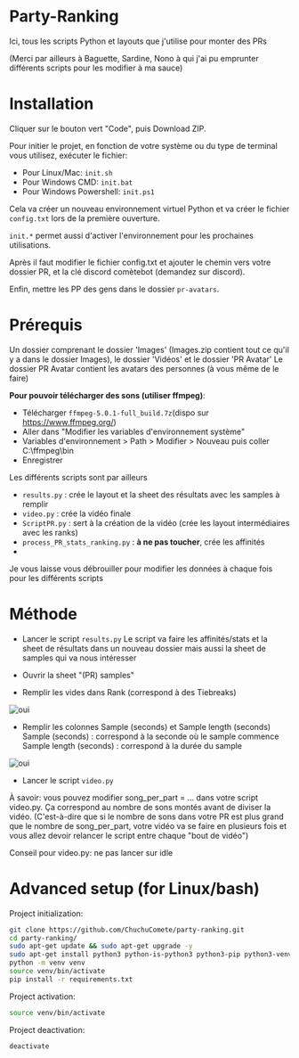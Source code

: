 # Party-Ranking
Ici, tous les scripts Python et layouts que j'utilise pour monter des PRs

(Merci par ailleurs à Baguette, Sardine, Nono à qui j'ai pu emprunter différents scripts pour les modifier à ma sauce)

# Installation
Cliquer sur le bouton vert "Code", puis Download ZIP.

Pour initier le projet, en fonction de votre système ou du type de terminal vous utilisez, exécuter le fichier:
- Pour Linux/Mac: `init.sh`
- Pour Windows CMD: `init.bat`
- Pour Windows Powershell: `init.ps1`

Cela va créer un nouveau environnement virtuel Python et va créer le fichier `config.txt` lors de la première ouverture.

`init.*` permet aussi d'activer l'environnement pour les prochaines utilisations.

Après il faut modifier le fichier config.txt et ajouter le chemin vers votre dossier PR, et la clé discord comètebot (demandez sur discord).

Enfin, mettre les PP des gens dans le dossier `pr-avatars`.

# Prérequis
Un dossier comprenant le dossier 'Images' (Images.zip contient tout ce qu'il y a dans le dossier Images), le dossier 'Vidéos' et le dossier 'PR Avatar' 
Le dossier PR Avatar contient les avatars des personnes (à vous même de le faire)

**Pour pouvoir télécharger des sons (utiliser ffmpeg)**: 
- Télécharger `ffmpeg-5.0.1-full_build.7z`(dispo sur https://www.ffmpeg.org/)
- Aller dans "Modifier les variables d'environnement système"
- Variables d'environnement > Path > Modifier > Nouveau puis coller C:\ffmpeg\bin 
- Enregistrer

Les différents scripts sont par ailleurs 
- `results.py` : crée le layout et la sheet des résultats avec les samples à remplir
- `video.py` : crée la vidéo finale
- `ScriptPR.py` : sert à la création de la vidéo (crée les layout intermédiaires avec les ranks)
- `process_PR_stats_ranking.py` : **à ne pas toucher**, crée les affinités
- 
Je vous laisse vous débrouiller pour modifier les données à chaque fois pour les différents scripts

# Méthode
- Lancer le script `results.py`
Le script va faire les affinités/stats et la sheet de résultats dans un nouveau dossier mais aussi la sheet de samples qui va nous intéresser 

- Ouvrir la sheet "(PR) samples"
 
- Remplir les vides dans Rank (correspond à des Tiebreaks)
  
![oui](https://cdn.discordapp.com/attachments/1209289359157891182/1209290298551836702/image.png?ex=660b4c5a&is=65f8d75a&hm=690a4d82d3ec2affbeec60c28884167711d84480357590ad1e1bab887616b475&)

- Remplir les colonnes Sample (seconds) et Sample length (seconds)
Sample (seconds) : correspond à la seconde où le sample commence
Sample length (seconds) : correspond à la durée du sample

![oui](https://cdn.discordapp.com/attachments/1209289359157891182/1209290697795182632/image.png?ex=660b4cb9&is=65f8d7b9&hm=93850edc926a8cd8161824887ac31dd7f6e82dff0ad53a5474c1daa55b689588&)

- Lancer le script `video.py`

À savoir: vous pouvez modifier song_per_part = ... dans votre script video.py. 
Ça correspond au nombre de sons montés avant de diviser la vidéo. (C'est-à-dire que si le nombre de sons dans votre PR est plus grand que le nombre de song_per_part, votre vidéo va se faire en plusieurs fois et vous allez devoir relancer le script entre chaque "bout de vidéo")

Conseil pour video.py: ne pas lancer sur idle

# Advanced setup (for Linux/bash)
Project initialization:
```bash
git clone https://github.com/ChuchuComete/party-ranking.git
cd party-ranking/
sudo apt-get update && sudo apt-get upgrade -y
sudo apt-get install python3 python-is-python3 python3-pip python3-venv ffmpeg
python -m venv venv
source venv/bin/activate
pip install -r requirements.txt
```

Project activation:
```bash
source venv/bin/activate
```

Project deactivation:
```bash
deactivate
```
